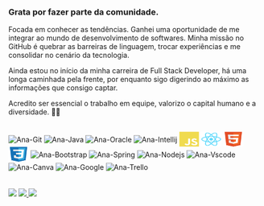 ### Grata por fazer parte da comunidade. 

Focada em conhecer as tendências. Ganhei uma oportunidade de me integrar ao mundo de desenvolvimento de softwares. Minha missão no GitHub é quebrar as barreiras de linguagem, trocar experiências e me consolidar no cenário da tecnologia.

Ainda estou no início da minha carreira de Full Stack Developer, há uma longa caminhada pela frente, por enquanto sigo digerindo ao máximo as informações que consigo captar. 

Acredito ser essencial o trabalho em equipe, valorizo o capital humano e a diversidade. 🌈🌈

<div style="display: inline_block"><br>
  <img align="center" alt="Ana-Git" height="30" width="40" src="https://cdn.jsdelivr.net/gh/devicons/devicon/icons/git/git-plain.svg" />
  <img align="center" alt="Ana-Java" height="30" width="40" src="https://cdn.jsdelivr.net/gh/devicons/devicon/icons/java/java-original-wordmark.svg" />
   <img align="center" alt="Ana-Oracle" height="30" width="40" src="https://cdn.jsdelivr.net/gh/devicons/devicon/icons/google/google-original.svg" />          
   <img align="center" alt="Ana-Intellij" height="30" width="40" src="https://cdn.jsdelivr.net/gh/devicons/devicon/icons/oracle/oracle-original.svg" />        
  <img align="center" alt="Ana-Js" height="30" width="40" src="https://raw.githubusercontent.com/devicons/devicon/master/icons/javascript/javascript-plain.svg">
  <img align="center" alt="Ana-React" height="30" width="40" src="https://raw.githubusercontent.com/devicons/devicon/master/icons/react/react-original.svg">
  <img align="center" alt="Ana-HTML" height="30" width="40" src="https://raw.githubusercontent.com/devicons/devicon/master/icons/html5/html5-original.svg">
  <img align="center" alt="Ana-CSS" height="30" width="40" src="https://raw.githubusercontent.com/devicons/devicon/master/icons/css3/css3-original.svg">
   <img align="center" alt="Ana-Bootstrap" height="30" width="40" src="https://cdn.jsdelivr.net/gh/devicons/devicon/icons/bootstrap/bootstrap-original.svg" />
    <img align="center" alt="Ana-Spring" height="30" width="40" src="https://cdn.jsdelivr.net/gh/devicons/devicon/icons/spring/spring-original.svg" />   
   <img align="center" alt="Ana-Nodejs" height="30" width="40" src="https://cdn.jsdelivr.net/gh/devicons/devicon/icons/nodejs/nodejs-plain.svg" />
   <img align="center" alt="Ana-Vscode" height="30" width="40" src="https://cdn.jsdelivr.net/gh/devicons/devicon/icons/vscode/vscode-original.svg" /> 
   <img align="center" alt="Ana-Canva" height="30" width="40" src="https://cdn.jsdelivr.net/gh/devicons/devicon/icons/canva/canva-original.svg" />   
  <img align="center" alt="Ana-Google" height="30" width="40" src="https://cdn.jsdelivr.net/gh/devicons/devicon/icons/intellij/intellij-original.svg" />     
 <img align="center" alt="Ana-Trello" height="30" width="40" src="https://cdn.jsdelivr.net/gh/devicons/devicon/icons/trello/trello-plain.svg" />             
<br>
<br>
<br>
</div>
<div>
  <img height="100em" src="https://user-images.githubusercontent.com/101607084/177019008-1be69762-ddfc-4d2e-a62f-d3526b7c6bcf.gif">
  <a href="https://github.com/AnaCarolinaCanto">
  <img height="101em" src="https://github-readme-stats.vercel.app/api?username=AnaCarolinaCanto&show_icons=true&theme=dark&include_all_commits=true&count_private=true"/>
  <img height="101em" src="https://github-readme-stats.vercel.app/api/top-langs/?username=AnaCarolinaCanto&layout=compact&langs_count=7&theme=dark"/>
</div>

